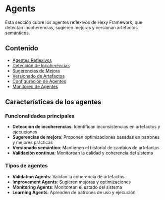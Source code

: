 # Agents

Esta sección cubre los agentes reflexivos de Hexy Framework, que detectan incoherencias, sugieren mejoras y versionan artefactos semánticos.

## Contenido

- [Agentes Reflexivos](./reflective-agents.md)
- [Detección de Incoherencias](./inconsistency-detection.md)
- [Sugerencias de Mejora](./improvement-suggestions.md)
- [Versionado de Artefactos](./artifact-versioning.md)
- [Configuración de Agentes](./agent-configuration.md)
- [Monitoreo de Agentes](./agent-monitoring.md)

## Características de los agentes

### Funcionalidades principales

- **Detección de incoherencias**: Identifican inconsistencias en artefactos y ejecuciones
- **Sugerencias de mejora**: Proponen optimizaciones basadas en patrones y mejores prácticas
- **Versionado semántico**: Mantienen el historial de cambios de artefactos
- **Validación continua**: Monitorean la calidad y coherencia del sistema

### Tipos de agentes

- **Validation Agents**: Validan la coherencia de artefactos
- **Improvement Agents**: Sugieren mejoras y optimizaciones
- **Monitoring Agents**: Monitorean el estado del sistema
- **Learning Agents**: Aprenden de patrones de uso y ejecución 